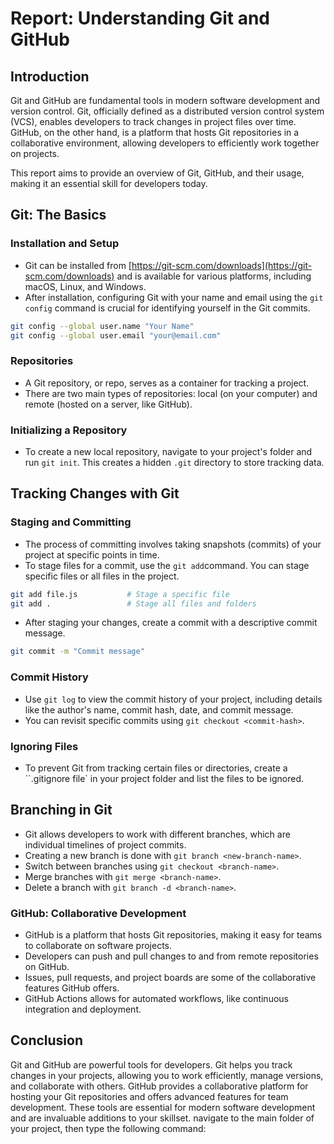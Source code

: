 # Report: Understanding Git and GitHub

## Introduction

Git and GitHub are fundamental tools in modern software development and version control. Git, officially defined as a distributed version control system (VCS), enables developers to track changes in project files over time. GitHub, on the other hand, is a platform that hosts Git repositories in a collaborative environment, allowing developers to efficiently work together on projects.

This report aims to provide an overview of Git, GitHub, and their usage, making it an essential skill for developers today.

## Git: The Basics

### Installation and Setup

- Git can be installed from [https://git-scm.com/downloads](https://git-scm.com/downloads) and is available for various platforms, including macOS, Linux, and Windows.
- After installation, configuring Git with your name and email using the `git config` command is crucial for identifying yourself in the Git commits.

```bash
git config --global user.name "Your Name"
git config --global user.email "your@email.com"
```
### Repositories
- A Git repository, or repo, serves as a container for tracking a project.
- There are two main types of repositories: local (on your computer) and remote (hosted on a server, like GitHub).
### Initializing a Repository
- To create a new local repository, navigate to your project's folder and run `git init`. This creates a hidden `.git` directory to store tracking data.
## Tracking Changes with Git
### Staging and Committing
- The process of committing involves taking snapshots (commits) of your project at specific points in time.
- To stage files for a commit, use the `git add`command. You can stage specific files or all files in the project.
```bash
git add file.js           # Stage a specific file
git add .                 # Stage all files and folders
```
- After staging your changes, create a commit with a descriptive commit message.
```bash
git commit -m "Commit message" 
```
### Commit History
- Use `git log` to view the commit history of your project, including details like the author's name, commit hash, date, and commit message.
- You can revisit specific commits using `git checkout <commit-hash>`.
### Ignoring Files
- To prevent Git from tracking certain files or directories, create a ``.gitignore file` in your project folder and list the files to be ignored.
## Branching in Git
- Git allows developers to work with different branches, which are individual timelines of project commits.
- Creating a new branch is done with `git branch <new-branch-name>`.
- Switch between branches using `git checkout <branch-name>`.
- Merge branches with `git merge <branch-name>`.
- Delete a branch with `git branch -d <branch-name>`.
### GitHub: Collaborative Development
- GitHub is a platform that hosts Git repositories, making it easy for teams to collaborate on software projects.
- Developers can push and pull changes to and from remote repositories on GitHub.
- Issues, pull requests, and project boards are some of the collaborative features GitHub offers.
- GitHub Actions allows for automated workflows, like continuous integration and deployment.
## Conclusion
Git and GitHub are powerful tools for developers. Git helps you track changes in your projects, allowing you to work efficiently, manage versions, and collaborate with others. GitHub provides a collaborative platform for hosting your Git repositories and offers advanced features for team development. These tools are essential for modern software development and are invaluable additions to your skillset.
navigate to the main folder of your project, then type the following command:

